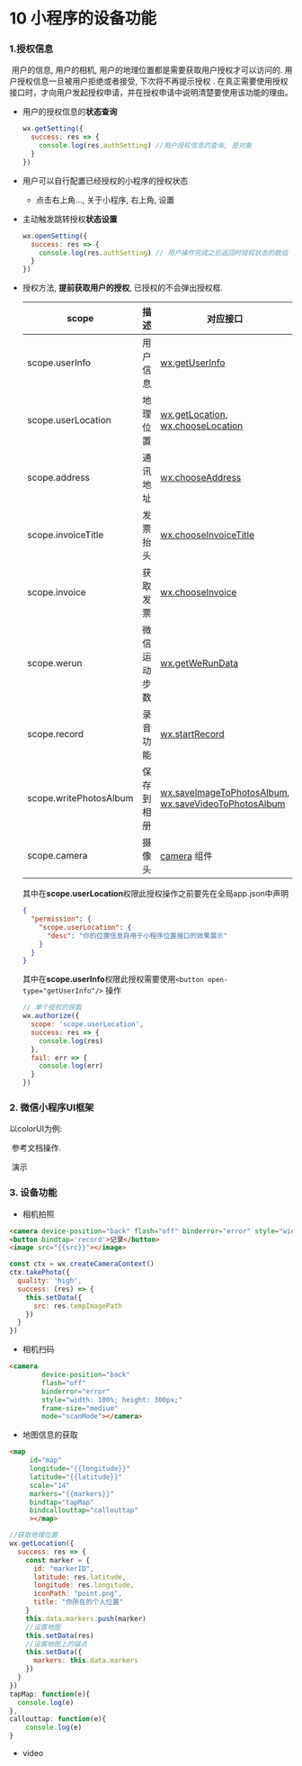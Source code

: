 # 10 小程序的设备功能

### 1.授权信息

​	用户的信息, 用户的相机, 用户的地理位置都是需要获取用户授权才可以访问的. 用户授权信息一旦被用户拒绝或者接受, 下次将不再提示授权 . 在真正需要使用授权接口时，才向用户发起授权申请，并在授权申请中说明清楚要使用该功能的理由。

* 用户的授权信息的**状态查询**

  ```js
  wx.getSetting({
    success: res => {
      console.log(res.authSetting) //用户授权信息的查询, 是对象
    }
  })
  ```

* 用户可以自行配置已经授权的小程序的授权状态

  * 点击右上角..., 关于小程序, 右上角, 设置

* 主动触发跳转授权**状态设置**

  ```js
  wx.openSetting({
    success: res => {
      console.log(res.authSetting) // 用户操作完成之后返回时授权状态的数组
    }
  })
  ```

* 授权方法, **提前获取用户的授权**, 已授权的不会弹出授权框.

  | scope                  | 描述         | 对应接口                                                     |
  | ---------------------- | ------------ | ------------------------------------------------------------ |
  | scope.userInfo         | 用户信息     | [wx.getUserInfo](https://developers.weixin.qq.com/miniprogram/dev/api/open-api/user-info/wx.getUserInfo.html) |
  | scope.userLocation     | 地理位置     | [wx.getLocation](https://developers.weixin.qq.com/miniprogram/dev/api/location/wx.getLocation.html), [wx.chooseLocation](https://developers.weixin.qq.com/miniprogram/dev/api/location/wx.chooseLocation.html) |
  | scope.address          | 通讯地址     | [wx.chooseAddress](https://developers.weixin.qq.com/miniprogram/dev/api/open-api/address/wx.chooseAddress.html) |
  | scope.invoiceTitle     | 发票抬头     | [wx.chooseInvoiceTitle](https://developers.weixin.qq.com/miniprogram/dev/api/open-api/invoice/wx.chooseInvoiceTitle.html) |
  | scope.invoice          | 获取发票     | [wx.chooseInvoice](https://developers.weixin.qq.com/miniprogram/dev/api/open-api/invoice/wx.chooseInvoice.html) |
  | scope.werun            | 微信运动步数 | [wx.getWeRunData](https://developers.weixin.qq.com/miniprogram/dev/api/open-api/werun/wx.getWeRunData.html) |
  | scope.record           | 录音功能     | [wx.startRecord](https://developers.weixin.qq.com/miniprogram/dev/api/media/recorder/wx.startRecord.html) |
  | scope.writePhotosAlbum | 保存到相册   | [wx.saveImageToPhotosAlbum](https://developers.weixin.qq.com/miniprogram/dev/api/media/image/wx.saveImageToPhotosAlbum.html), [wx.saveVideoToPhotosAlbum](https://developers.weixin.qq.com/miniprogram/dev/api/media/video/wx.saveVideoToPhotosAlbum.html) |
  | scope.camera           | 摄像头       | [camera](https://developers.weixin.qq.com/miniprogram/dev/component/camera.html) 组件 |

  其中在**scope.userLocation**权限此授权操作之前要先在全局app.json中声明

  ```json
  {
    "permission": {
      "scope.userLocation": {
        "desc": "你的位置信息将用于小程序位置接口的效果展示"
      }
    }
  }
  ```

  其中在**scope.userInfo**权限此授权需要使用`<button open-type="getUserInfo"/>` 操作

  ```js
  // 单个授权的获取
  wx.authorize({
    scope: 'scope.userLocation',
    success: res => {
      console.log(res)
    },
    fail: err => {
      console.log(err)
    }
  })
  ```

  

### 2. 微信小程序UI框架

以colorUI为例:

​	参考文档操作. 

​	演示

### 3. 设备功能

* 相机拍照

```html
<camera device-position="back" flash="off" binderror="error" style="width: 100%; height: 300px;" frame-size="medium"></camera>
<button bindtap='record'>记录</button>
<image src="{{src}}"></image>
```

```js
const ctx = wx.createCameraContext()
ctx.takePhoto({
  quality: 'high',
  success: (res) => {
    this.setData({
      src: res.tempImagePath
    })
  }
})
```

* 相机扫码

```html
<camera 
        device-position="back" 
        flash="off" 
        binderror="error" 
        style="width: 100%; height: 300px;" 
        frame-size="medium"
        mode="scanMode"></camera>
```

* 地图信息的获取

```html
<map
     id="map"
     longitude="{{longitude}}"
     latitude="{{latitude}}"
     scale="14"
     markers="{{markers}}"
     bindtap="tapMap"
     bindcallouttap="callouttap"
     ></map>
```

```js
//获取地理位置
wx.getLocation({
  success: res => {
    const marker = {
      id: "markerID",
      latitude: res.latitude,
      longitude: res.longitude,
      iconPath: "point.png",
      title: "你所在的个人位置"
    }
    this.data.markers.push(marker)
    //设置地图
    this.setData(res)
    //设置地图上的锚点
    this.setData({
      markers: this.data.markers
    })
  }
})
tapMap: function(e){
  console.log(e)
},
callouttap: function(e){
	console.log(e)
}
```

* video

```html

```

